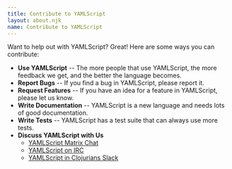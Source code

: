 ```yaml
---
title: Contribute to YAMLScript
layout: about.njk
name: Contribute to YAMLScript
---
```


Want to help out with YAMLScript?
Great!
Here are some ways you can contribute:

* **Use YAMLScript** --
  The more people that use YAMLScript, the more feedback we get, and the better
  the language becomes.
* **Report Bugs** --
  If you find a bug in YAMLScript, please report it.
* **Request Features** --
  If you have an idea for a feature in YAMLScript, please let us know.
* **Write Documentation** --
    YAMLScript is a new language and needs lots of good documentation.
* **Write Tests** --
  YAMLScript has a test suite that can always use more tests.
* **Discuss YAMLScript with Us**
  * [YAMLScript Matrix Chat](https://matrix.to/#/#chat-yamlscript:yaml.io)
  * [YAMLScript on IRC](https://web.libera.chat/#yamlscript)
  * [YAMLScript in Clojurians Slack](
    https://clojurians.slack.com/archives/yamlscript)


<!-- copilot says:
1. **Use YAMLScript**. The more people that use YAMLScript, the more feedback we
   get, and the better the language becomes.
2. **Write YAMLScript**. If you have a YAML file that could benefit from some
    dynamic behavior, try adding some YAMLScript to it.
3. **Write Libraries**. YAMLScript is a general purpose programming language.
    Write libraries that can be used by other YAMLScript programs.
4. **Write Documentation**. YAMLScript is a new language and needs lots of good
    documentation.
5. **Write Tests**. YAMLScript has a test suite that can always use more tests.
6. **Report Bugs**. If you find a bug in YAMLScript, please report it.
7. **Request Features**. If you have an idea for a feature in YAMLScript, please
    let us know.
8. **Write Blog Posts**. Write about your experiences with YAMLScript.
9. **Write Tutorials**. Write tutorials for using YAMLScript.
10. **Write Examples**. Write example YAMLScript programs.
11. **Write Tools**. Write tools that use YAMLScript.
12. **Write Translators**. Write translators that convert YAMLScript to other
    languages.
13. **Write Loaders**. Write loaders that load YAMLScript into your favorite
    programming language.
14. **Write Editors**. Write editors that support YAMLScript.
15. **Write IDEs**. Write IDEs that support YAMLScript.
16. **Write Linters**. Write linters that check YAMLScript programs for errors.
17. **Write Formatters**. Write formatters that format YAMLScript programs.
18. **Write Compilers**. Write compilers that compile YAMLScript to other
    languages.
19. **Write Interpreters**. Write interpreters that interpret YAMLScript.
20. **Write Runtimes**. Write runtimes that run YAMLScript programs.
21. **Write Debuggers**. Write debuggers that debug YAMLScript programs.
22. **Write Profilers**. Write profilers that profile YAMLScript programs.
23. **Write Optimizers**. Write optimizers that optimize YAMLScript programs.
24. **Write Analyzers**. Write analyzers that analyze YAMLScript programs.
25. **Write Transpilers**. Write transpilers that transpile YAMLScript to other
    languages.
26. **Write Converters**. Write converters that convert YAMLScript to other data
    formats.
27. **Write Validators**. Write validators that validate YAMLScript programs.
28. **Write Generators**. Write generators that generate YAMLScript programs.
29. **Write Parsers**. Write parsers that parse YAMLScript programs.
-->


<p>&nbsp;</p>
<p>&nbsp;</p>
<p>&nbsp;</p>
<p>&nbsp;</p>
